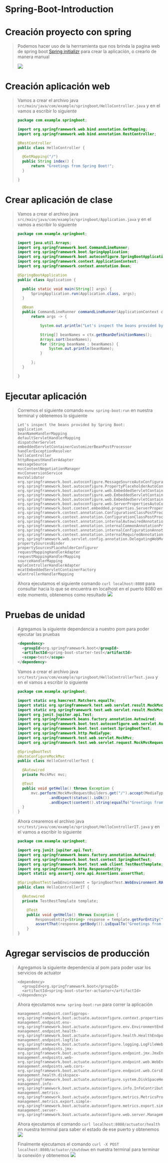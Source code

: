# Spring-Boot-Introduction

# Creación proyecto con spring

> Podemos hacer uso de la herrramienta que nos brinda la pagina web de spring boot [Spring initializr](https://start.spring.io/) para crear la aplicación, o crearlo de manera manual
>
> ![](/img/captura.PNG)

# Creación aplicación web

> Vamos a crear el archivo java ```src/main/java/com/example/springboot/HelloController.java``` y en el vamos a escribir lo siguiente

> ```java
> package com.example.springboot;
>
> import org.springframework.web.bind.annotation.GetMapping;
> import org.springframework.web.bind.annotation.RestController;
>
> @RestController
> public class HelloController {
>
>	@GetMapping("/")
> 	public String index() {
> 		return "Greetings from Spring Boot!";
> 	}
>
> }
>```

# Crear aplicación de clase

> Vamos a crear el archivo java ```src/main/java/com/example/springboot/Application.java``` y en el vamos a escribir lo siguiente

> ```java
> package com.example.springboot;
>
> import java.util.Arrays;
> import org.springframework.boot.CommandLineRunner;
> import org.springframework.boot.SpringApplication;
> import org.springframework.boot.autoconfigure.SpringBootApplication;
> import org.springframework.context.ApplicationContext;
> import org.springframework.context.annotation.Bean;
>
> @SpringBootApplication
> public class Application {
>
> 	public static void main(String[] args) {
> 		SpringApplication.run(Application.class, args);
> 	}
>
> 	@Bean
> 	public CommandLineRunner commandLineRunner(ApplicationContext ctx) {
> 		return args -> {
>
> 			System.out.println("Let's inspect the beans provided by Spring Boot:");
> 
> 			String[] beanNames = ctx.getBeanDefinitionNames();
> 			Arrays.sort(beanNames);
> 			for (String beanName : beanNames) {
> 				System.out.println(beanName);
> 			}
>
> 		};
> 	}
>
> }
>```

# Ejecutar aplicación

> Corremos el siguiente comando ```mvnw spring-boot:run``` en nuestra terminal y obtenemos lo siguiente
>
> ```
> Let's inspect the beans provided by Spring Boot:
> application
> beanNameHandlerMapping
> defaultServletHandlerMapping
> dispatcherServlet
> embeddedServletContainerCustomizerBeanPostProcessor
> handlerExceptionResolver
> helloController
> httpRequestHandlerAdapter
> messageSource
> mvcContentNegotiationManager
> mvcConversionService
> mvcValidator
> org.springframework.boot.autoconfigure.MessageSourceAutoConfiguration
> org.springframework.boot.autoconfigure.PropertyPlaceholderAutoConfiguration
> org.springframework.boot.autoconfigure.web.EmbeddedServletContainerAutoConfiguration
> org.springframework.boot.autoconfigure.web.EmbeddedServletContainerAutoConfiguration$DispatcherServletConfiguration
> org.springframework.boot.autoconfigure.web.EmbeddedServletContainerAutoConfiguration$EmbeddedTomcat
> org.springframework.boot.autoconfigure.web.ServerPropertiesAutoConfiguration
> org.springframework.boot.context.embedded.properties.ServerProperties
> org.springframework.context.annotation.ConfigurationClassPostProcessor.enhancedConfigurationProcessor
> org.springframework.context.annotation.ConfigurationClassPostProcessor.importAwareProcessor
> org.springframework.context.annotation.internalAutowiredAnnotationProcessor
> org.springframework.context.annotation.internalCommonAnnotationProcessor
> org.springframework.context.annotation.internalConfigurationAnnotationProcessor
> org.springframework.context.annotation.internalRequiredAnnotationProcessor
> org.springframework.web.servlet.config.annotation.DelegatingWebMvcConfiguration
> propertySourcesBinder
> propertySourcesPlaceholderConfigurer
> requestMappingHandlerAdapter
> requestMappingHandlerMapping
> sourceHandlerMapping
> mpleControllerHandlerAdapter
> mcatEmbeddedServletContainerFactory
> wControllerHandlerMapping
> ```

> Ahora ejecutamos el siguiente comando ```curl localhost:8080``` para consultar hacia lo que se encuentra en localhost en el puerto 8080 en este momento, obtenemos como resultado 
> ![](/img/resultado1.PNG)

# Pruebas de unidad

> Agregamos la siguiente dependencia a nuestro pom para poder ejecutar las pruebas
>
> ```xml
> <dependency>
> 	<groupId>org.springframework.boot</groupId>
> 	<artifactId>spring-boot-starter-test</artifactId>
> 	<scope>test</scope>
> </dependency>
>``` 

> Vamos a crear el archivo java ```src/test/java/com/example/springboot/HelloControllerTest.java``` y en el vamos a escribir lo siguiente

> ```java
> package com.example.springboot;
>
> import static org.hamcrest.Matchers.equalTo;
> import static org.springframework.test.web.servlet.result.MockMvcResultMatchers.content;
> import static org.springframework.test.web.servlet.result.MockMvcResultMatchers.status;
> import org.junit.jupiter.api.Test;
> import org.springframework.beans.factory.annotation.Autowired;
> import org.springframework.boot.test.autoconfigure.web.servlet.AutoConfigureMockMvc;
> import org.springframework.boot.test.context.SpringBootTest;
> import org.springframework.http.MediaType;
> import org.springframework.test.web.servlet.MockMvc;
> import org.springframework.test.web.servlet.request.MockMvcRequestBuilders;
> 
> @SpringBootTest
> @AutoConfigureMockMvc
> public class HelloControllerTest {
> 
> 	@Autowired
> 	private MockMvc mvc;
> 
> 	@Test
> 	public void getHello() throws Exception {
> 		mvc.perform(MockMvcRequestBuilders.get("/").accept(MediaType.APPLICATION_JSON))
> 				.andExpect(status().isOk())
> 				.andExpect(content().string(equalTo("Greetings from Spring Boot!")));
> 	}
> }
>```

> Ahora crearemos el archivo java ```src/test/java/com/example/springboot/HelloControllerIT.java``` y en el vamos a escribir lo siguiente

> ```java
> package com.example.springboot;
>
> import org.junit.jupiter.api.Test;
> import org.springframework.beans.factory.annotation.Autowired;
> import org.springframework.boot.test.context.SpringBootTest;
> import org.springframework.boot.test.web.client.TestRestTemplate;
> import org.springframework.http.ResponseEntity;
> import static org.assertj.core.api.Assertions.assertThat;
>
> @SpringBootTest(webEnvironment = SpringBootTest.WebEnvironment.RANDOM_PORT)
> public class HelloControllerIT {
>
> 	@Autowired
> 	private TestRestTemplate template;
> 
>     @Test
>     public void getHello() throws Exception {
>         ResponseEntity<String> response = template.getForEntity("/", String.class);
>         assertThat(response.getBody()).isEqualTo("Greetings from Spring Boot!");
>     }
> }
>```

# Agregar serviscios de producción

> Agregamos la siguiente dependencia al pom para poder usar los servicios de actuator 
>
> ```
> <dependency>
> 	<groupId>org.springframework.boot</groupId>
> 	<artifactId>spring-boot-starter-actuator</artifactId>
> </dependency>
> ```

> Ahora ejecutamos ```mvnw spring-boot:run``` para correr la aplicación 
>
> ```
> management.endpoint.configprops-org.springframework.boot.actuate.autoconfigure.context.properties.ConfigurationPropertiesReportEndpointProperties
> management.endpoint.env-org.springframework.boot.actuate.autoconfigure.env.EnvironmentEndpointProperties
> management.endpoint.health-org.springframework.boot.actuate.autoconfigure.health.HealthEndpointProperties
> management.endpoint.logfile-org.springframework.boot.actuate.autoconfigure.logging.LogFileWebEndpointProperties
> management.endpoints.jmx-org.springframework.boot.actuate.autoconfigure.endpoint.jmx.JmxEndpointProperties
> management.endpoints.web-org.springframework.boot.actuate.autoconfigure.endpoint.web.WebEndpointProperties
> management.endpoints.web.cors-org.springframework.boot.actuate.autoconfigure.endpoint.web.CorsEndpointProperties
> management.health.diskspace-org.springframework.boot.actuate.autoconfigure.system.DiskSpaceHealthIndicatorProperties
> management.info-org.springframework.boot.actuate.autoconfigure.info.InfoContributorProperties
> management.metrics-org.springframework.boot.actuate.autoconfigure.metrics.MetricsProperties
> management.metrics.export.simple-org.springframework.boot.actuate.autoconfigure.metrics.export.simple.SimpleProperties
> management.server-org.springframework.boot.actuate.autoconfigure.web.server.ManagementServerProperties
> ```
>
> Ahora ejecutamos el comando ```curl localhost:8080/actuator/health``` en nuestra terminal para saber el estado de ese puerto y obtenemos
> ![](/img/resultado2.PNG)
>
> Finalmente ejecutamos el comando ```curl -X POST localhost:8080/actuator/shutdown``` en nuestra terminal para terminar la conexión y obtenemos
> ![](/img/resultado2.PNG)
